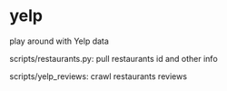 # yelp
play around with Yelp data


scripts/restaurants.py:  pull restaurants id and other info

scripts/yelp_reviews: crawl restaurants reviews
